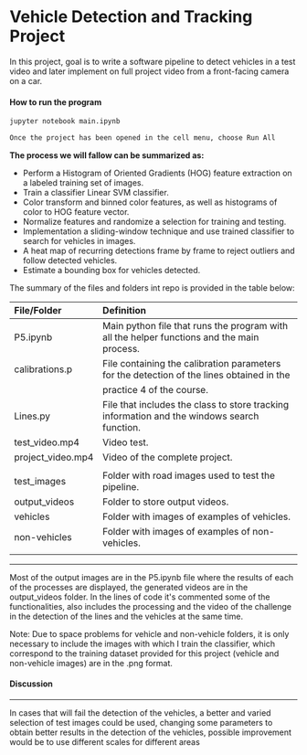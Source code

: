 # Vehicle Detection and Tracking Project

In this project, goal is to write a software pipeline to detect vehicles in a test video and later implement on full project video from a front-facing camera on a car.

<!--more-->

[//]: # (Image References)

#### How to run the program

```sh
jupyter notebook main.ipynb

Once the project has been opened in the cell menu, choose Run All
```

**The process we will fallow can be summarized as:**

* Perform a Histogram of Oriented Gradients (HOG) feature extraction on a labeled training set of images.
* Train a classifier Linear SVM classifier.
* Color transform and binned color features, as well as histograms of color to HOG feature vector.
* Normalize features and randomize a selection for training and testing.
* Implementation a sliding-window technique and use trained classifier to search for vehicles in images.
* A heat map of recurring detections frame by frame to reject outliers and follow detected vehicles.
* Estimate a bounding box for vehicles detected.


The summary of the files and folders int repo is provided in the table below:

| File/Folder       | Definition                                                                                  |
| :---------------- | :------------------------------------------------------------------------------------------ |
| P5.ipynb          | Main python file that runs the program with all the helper functions and the main process.  |
| calibrations.p    | File containing the calibration parameters for the detection of the lines obtained in the   |
|                   | practice 4 of the course.                                                                   |
| Lines.py          | File that includes the class to store tracking information and the windows search function. |
| test_video.mp4    | Video test.                                                                                 |
| project_video.mp4 | Video of the complete project.                                                              |
|                   |                                                                                             |
| test_images       | Folder with road images used to test the pipeline.                                          |
| output_videos     | Folder to store output videos.                                                              |
| vehicles          | Folder with images of examples of vehicles.                                                 |
| non-vehicles      | Folder with images of examples of non-vehicles.                                             |
|                   |                                                                                             |


---

Most of the output images are in the P5.ipynb file where the results of each of the processes are displayed, the generated videos are in the output_videos folder. In the lines of code it's commented some of the functionalities, also includes the processing and the video of the challenge in the detection of the lines and the vehicles at the same time.

Note: Due to space problems for vehicle and non-vehicle folders, it is only necessary to include the images with which I train the classifier, which correspond to the training dataset provided for this project (vehicle and non-vehicle images) are in the .png format.


#### Discussion

---


In cases that will fail the detection of the vehicles, a better and varied selection of test images could be used, changing some parameters to obtain better results in the detection of the vehicles, possible improvement would be to use different scales for different areas
